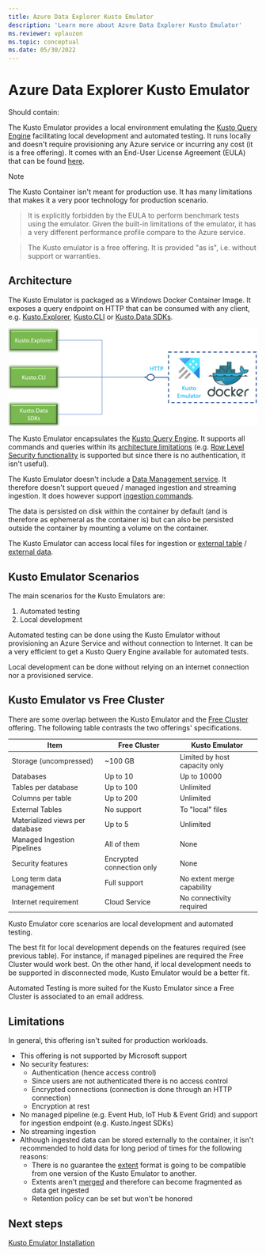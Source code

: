 ```yaml
---
title: Azure Data Explorer Kusto Emulator
description: 'Learn more about Azure Data Explorer Kusto Emulator'
ms.reviewer: vplauzon
ms.topic: conceptual
ms.date: 05/30/2022
---
```

# Azure Data Explorer Kusto Emulator

Should contain:

The Kusto Emulator provides a local environment emulating the [Kusto Query Engine](https://docs.microsoft.com/en-us/azure/data-explorer/engine-v3) facilitating local development and automated testing.  It runs locally and doesn't require provisioning any Azure service or incurring any cost (it is a free offering).  It comes with an End-User License Agreement (EULA) that can be found [here](todo).

> [!NOTE]
> The Kusto Container isn't meant for production use.  It has many limitations that makes it a very poor technology for production scenario.

> It is explicitly forbidden by the EULA to perform benchmark tests using the emulator.  Given the built-in limitations of the emulator, it has a very different performance profile compare to the Azure service.

> The Kusto emulator is a free offering.  It is provided "as is", i.e. without support or warranties.

## Architecture

The Kusto Emulator is packaged as a Windows Docker Container Image.  It exposes a query endpoint on HTTP that can be consumed with any client, e.g. [Kusto.Explorer](https://docs.microsoft.com/en-us/azure/data-explorer/kusto/tools/kusto-explorer-using), [Kusto.CLI](https://docs.microsoft.com/en-us/azure/data-explorer/kusto/tools/kusto-cli) or [Kusto.Data SDKs](https://docs.microsoft.com/en-us/azure/data-explorer/kusto/api/netfx/about-kusto-data).

![Kusto Emulator](media/kusto-emulator/kusto-emulator.png)

The Kusto Emulator encapsulates the [Kusto Query Engine](https://docs.microsoft.com/en-us/azure/data-explorer/engine-v3).  It supports all commands and queries within its [architecture limitations](#limitations) (e.g. [Row Level Security functionality](https://docs.microsoft.com/en-us/azure/data-explorer/kusto/management/rowlevelsecuritypolicy) is supported but since there is no authentication, it isn't useful).

The Kusto Emulator doesn't include a [Data Management service](https://docs.microsoft.com/en-us/azure/data-explorer/ingest-data-overview).  It therefore doesn't support queued / managed ingestion and streaming ingestion.  It does however support [ingestion commands](https://docs.microsoft.com/en-us/azure/data-explorer/kusto/management/data-ingestion/ingest-from-query).

The data is persisted on disk within the container by default (and is therefore as ephemeral as the container is) but can also be persisted outside the container by mounting a volume on the container.

The Kusto Emulator can access local files for ingestion or [external table](https://docs.microsoft.com/en-us/azure/data-explorer/kusto/query/schema-entities/externaltables) / [external data](https://docs.microsoft.com/en-us/azure/data-explorer/kusto/query/externaldata-operator?pivots=azuredataexplorer).

## Kusto Emulator Scenarios

The main scenarios for the Kusto Emulators are:

1. Automated testing
1. Local development

Automated testing can be done using the Kusto Emulator without provisioning an Azure Service and without connection to Internet.  It can be a very efficient to get a Kusto Query Engine available for automated tests.

Local development can be done without relying on an internet connection nor a provisioned service.

## Kusto Emulator vs Free Cluster

There are some overlap between the Kusto Emulator and the [Free Cluster](https://docs.microsoft.com/en-us/azure/data-explorer/start-for-free) offering.  The following table contrasts the two offerings' specifications.

| Item | Free Cluster | Kusto Emulator
|--|--|--
| Storage (uncompressed) | ~100 GB | Limited by host capacity only
| Databases | Up to 10 | Up to 10000
| Tables per database | Up to 100 | Unlimited
| Columns per table | Up to 200 | Unlimited
| External Tables | No support | To "local" files
| Materialized views per database | Up to 5 | Unlimited
| Managed Ingestion Pipelines | All of them | None
| Security features | Encrypted connection only | None
| Long term data management | Full support | No extent merge capability
| Internet requirement | Cloud Service | No connectivity required

Kusto Emulator core scenarios are local development and automated testing.

The best fit for local development depends on the features required (see previous table).  For instance, if managed pipelines are required the Free Cluster would work best.  On the other hand, if local development needs to be supported in disconnected mode, Kusto Emulator would be a better fit.

Automated Testing is more suited for the Kusto Emulator since a Free Cluster is associated to an email address.

## Limitations

In general, this offering isn't suited for production workloads.

* This offering is not supported by Microsoft support
* No security features:
  * Authentication (hence access control)
  * Since users are not authenticated there is no access control
  * Encrypted connections (connection is done through an HTTP connection)
  * Encryption at rest
* No managed pipeline (e.g. Event Hub, IoT Hub & Event Grid) and support for ingestion endpoint (e.g. Kusto.Ingest SDKs)
* No streaming ingestion
* Although ingested data can be stored externally to the container, it isn't recommended to hold data for long period of times for the following reasons:
  * There is no guarantee the [extent](https://docs.microsoft.com/en-us/azure/data-explorer/kusto/management/extents-overview) format is going to be compatible from one version of the Kusto Emulator to another.
  * Extents aren't [merged](https://docs.microsoft.com/en-us/azure/data-explorer/kusto/management/mergepolicy) and therefore can become fragmented as data get ingested
  * Retention policy can be set but won't be honored

## Next steps

[Kusto Emulator Installation](todo.md)
